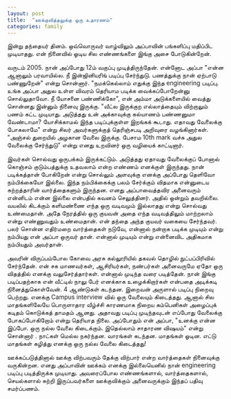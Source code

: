 ```yaml
---
layout: post
title:  "ஊக்குவித்தலுக்கு ஒரு உதாரணம்"
categories: family
---
```


இன்று தந்தையர் தினம். ஒவ்வொருவர் வாழ்விலும் அப்பாவின் பங்களிப்பு  மதிப்பிட முடியாதது. என் நினைவில் ஓடிய சில எண்ணங்களை இங்கு அசை போடுகின்றேன்.

வருடம் 2005. நான் அப்போது 12ம் வகுப்பு முடித்திருந்தேன். என்னோட அப்பா "என்ன ஆனாலும் பரவாயில்ல. நீ இன்ஜினியரிங் படிப்பு சேர்ந்துடு. பணத்துக்கு நான் ஏற்பாடு பண்ணுறேன்" என்று சொன்னார். "நமக்கெல்லாம் எதுக்கு இந்த engineering படிப்பு. உங்க அப்பா அதுல உள்ள விவரம் தெரியாம படிக்க வைக்கப்போறேன்னு சொல்லுதாவோ. நீ யோசனை பண்ணிக்கோ", என் அம்மா அடுக்களையில் வைத்து சொன்னது இன்னும் நினைவு இருக்கு. "வீட்ல இருக்குற எல்லாத்தையும் விற்றாலும் பணம் கட்ட முடியாது. அடுத்தது உன்  அக்காவுக்கு கல்யாணம் பண்ணனுமா வேண்டாமா? யோசிக்காமல் இந்த படிப்புக்குள்ள இறங்கக் கூடாது. எதாவது வேலைக்கு போகலாமே" என்று சிலர் அவர்களுக்குத்  தெரிஞ்சபடி அறிவுரை வழங்கினார்கள். "அஞ்சல் துறையில் அழகான வேலை இருக்கு. பேசாம 10th mark வச்சு அதுல வேலைக்கு சேர்ந்துடு" என்று எனது உறவினர் ஒரு வழியைக் காட்டினார்.


இவர்கள் சொல்வது ஒருபக்கம் இருக்கட்டும். அடுத்தது ஏதாவது வேலைக்குப் போனால் கொஞ்சம் குடும்பத்துக்கு உதவலாம் என்ற எண்ணம் எனக்குள் இருந்தது. நான் படிக்கத்தான் போகிறேன் என்று சொல்லும் அளவுக்கு எனக்கு அப்போது தெளிவோ நம்பிக்கையோ இல்லை. இந்த நம்பிக்கைக்கு பலம் சேர்க்கும் விதமாக என்னுடைய சுற்றத்தாரின் வார்த்தைகளும் இருந்தன. எனது அப்பாவைத்தவிர அனைவரும் என்னிடம் என்ன இல்லை என்பதில் கவனம் செலுத்தினர். அதில் ஒன்றும் தவறில்லை. வயலில் கிடக்கும் களிமண்ணை எந்த ஒரு வடிவமும் இல்லாதது என்று சொல்வது உண்மைதான். அதே நேரத்தில் ஒரு குயவன் அதை எந்த வடிவத்திலும் மாற்றலாம் என்று எண்ணுவதும் உண்மைதான். என் தந்தை அந்த குயவர் வகையை சேர்ந்தவர். பலர் சொன்ன எதிர்மறை வார்த்தைகள் நடுவே, என்னால் நன்றாக படிக்க முடியும் என்று நம்பியது என் அப்பா ஒருவர் தான். என்னால் முடியும் என்று என்னைவிட அதிகமாக நம்பியதும் அவர்தான்.

அவரின் விருப்பம்போல கோவை அரசு கல்லூரியில் தகவல் தொழில் நுட்பப்பிரிவில் சேர்ந்தேன். என் சக மாணவர்கள், ஆசிரியர்கள், நண்பர்கள்  அனைவருமே ஏதோ ஒரு விதத்தில் எனக்கு வலுசேர்த்தார்கள். என்னால் முடிந்த வரை படித்தேன். நான் இங்கு படிப்பதற்காக என் வீட்டில் நாலு பேர் எனக்காக உழைக்கிறார்கள் என்பதை அடிக்கடி நினைத்துகொள்வேன். 4 ஆண்டுகள் கடந்தன. இறைவன் அருளால் படிப்பு நிறைவு பெற்றது. எனக்கு Campus interview வில் ஒரு வேலையும் கிடைத்தது. ஆனால் சில மாதங்களிலேயே பொருளாதார வீழ்ச்சி காரணமாக நிறைய கம்பெனிகள் அழைப்புக்  கடிதம் கொடுக்கத் தாமதம் ஆனது. அதாவது படிப்பு முடிந்தவுடன் எப்போது வேலைக்கு போகப்போகிறோம் என்று தெரியாத நிலை. அப்போதும் என் அப்பா, "உனக்கு என்ன இப்போ. ஒரு நல்ல வேலை கிடைக்கும். இதெல்லாம் சாதாரண விஷயம்" என்று சொன்னார் . நாட்கள் மெல்ல நகர்ந்தன. வாரங்கள் கடந்தன. மாதங்கள் ஓடின. எட்டு மாதங்கள் கழித்து எனக்கு ஒரு நல்ல வேலை கிடைத்தது!

ஊக்கப்படுத்தினால் ஊக்கு விற்பவரும் தேக்கு விற்பார் என்ற வார்த்தைகள் நினைவுக்கு வருகின்றன. எனது அப்பாவின் ஊக்கம் எனக்கு இல்லையெனில் நான் engineering படிப்பு படித்திருக்க முடியாது. அவரைப்போல எண்ணங்களால், வார்த்தைகளால், செயல்களால் சுற்றி இருப்பவர்களை ஊக்குவிக்கும் அனைவருக்கும் இந்தப் பதிவு சமர்ப்பணம்.